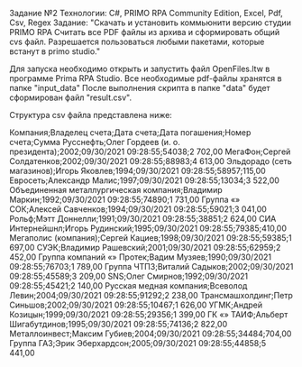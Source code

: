 Задание №2
	Технологии: C#, PRIMO RPA Community Edition, Excel, Pdf, Csv, Regex
	Задание: "Скачать и установить коммьюнити версию студии PRIMO RPA 
	Считать все PDF файлы из архива и сформировать общий cvs файл. 
	Разрешается пользоваться любыми пакетами, которые встанут в primo studio."

Для запуска необходимо открыть и запустить файл OpenFiles.ltw в программе Prima RPA Studio.
Все необходимые pdf-файлы хранятся в папке "input_data"
После выполнения скрипта в папке "data" будет сформирован файл "result.csv". 

Структура csv файла представлена ниже:

Компания;Владелец счета;Дата счета;Дата погашения;Номер счета;Сумма
Русснефть;Олег Гордеев (и. о. президента);2002;09/30/2021 09:28:55;54038;2 702,00 
МегаФон;Сергей Солдатенков;2002;09/30/2021 09:28:55;88983;4 613,00 
Эльдорадо (сеть магазинов);Игорь Яковлев;1994;09/30/2021 09:28:55;58957;115,00 
Евросеть;Александр Малис;1997;09/30/2021 09:28:55;13034;3 522,00 
Объединенная металлургическая компания;Владимир Маркин;1992;09/30/2021 09:28:55;74890;1 731,00 
Группа «» СОК;Алексей Савченков;1994;09/30/2021 09:28:55;59021;3 041,00 
Рольф;Мэтт Доннелли;1991;09/30/2021 09:28:55;38851;2 624,00 
СИА Интернейшнл;Игорь Рудинский;1995;09/30/2021 09:28:55;79385;410,00 
Мегаполис (компания);Сергей Кациев;1998;09/30/2021 09:28:55;59385;1 697,00 
СУЭК;Владимир Рашевский;2001;09/30/2021 09:28:55;62959;2 452,00 
Группа компаний «» Протек;Вадим Музяев;1990;09/30/2021 09:28:55;76703;1 789,00 
Группа ЧТПЗ;Виталий Садыков;2002;09/30/2021 09:28:55;45589;3 209,00 
SNS;Олег Смирнов;1992;09/30/2021 09:28:55;45421;2 140,00 
Русская медная компания;Всеволод Левин;2004;09/30/2021 09:28:55;91292;2 238,00 
Трансмашхолдинг;Петр Синьшов;2002;09/30/2021 09:28:55;10467;1 626,00 
УГМК;Андрей Козицын;1999;09/30/2021 09:28:55;29356;1 399,00 
ГК «» ТАИФ;Альберт Шигабутдинов;1995;09/30/2021 09:28:55;74136;2 822,00 
Металлоинвест;Максим Губиев;2004;09/30/2021 09:28:55;34484;704,00 
Группа ГАЗ;Эрик Эберхардсон;2005;09/30/2021 09:28:55;44858;5 441,00 

